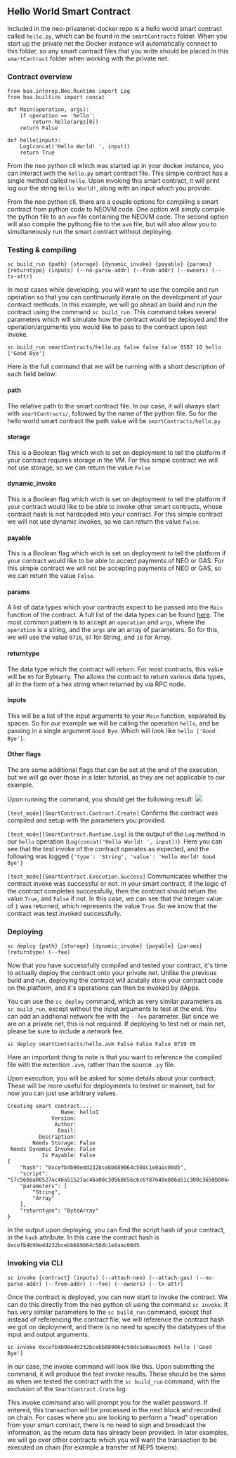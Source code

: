 ## Hello World Smart Contract

Included in the neo-privatenet-docker repo is a hello world smart contract called `hello.py`, which can be found in the `smartContracts` folder. When you start up the private net the Docker instance will automatically connect to this folder, so any smart contract files that you write should be placed in this `smartContract` folder when working with the private net.

### Contract overview

```
from boa.interop.Neo.Runtime import Log
from boa.builtins import concat

def Main(operation, args):
    if operation == 'hello':
        return hello(args[0])
    return False

def hello(input):
    Log(concat('Hello World! ', input))
    return True

```

From the neo python cli which was started up in your docker instance, you can interact with the `hello.py` smart contract file. This simple contract has a single method called `hello`. Upon invoking this smart contract, it will print log our the string `Hello World!`, along with an input which you provide.

From the neo python cli, there are a couple options for compiling a smart contract from python code to NEOVM code. One option will simply compile the python file to an `avm` file containing the NEOVM code. The second option will also compile the pythong file to the `avm` file, but will also allow you to simultaneously run the smart contract without deploying.

### Testing & compiling
```
sc build_run {path} {storage} {dynamic_invoke} {payable} {params} {returntype} (inputs) (--no-parse-addr) (--from-addr) (--owners) (--tx-attr)
```
In most cases while developing, you will want to use the compile and run operation so that you can continuously iterate on the development of your contract methods. In this example, we will go ahead an build and run the contract using the command `sc build_run`. This command takes several parameters which will simulate how the contract would be deployed and the operation/arguments you would like to pass to the contract upon test invoke.

```
sc build_run smartContracts/hello.py false false false 0507 10 hello ['Good Bye']
```

Here is the full command that we will be running with a short description of each field below:

#### path
The relative path to the smart contract file. In our case, it will always start with `smartContracts/`, followed by the name of the python file. So for the hello world smart contract the path value will be `smartContracts/hello.py`

#### storage
This is a Boolean flag which wich is set on deployment to tell the platform if your contract requires storage in the VM. For this simple contract we will not use storage, so we can return the value `False`

#### dynamic_invoke
This is a Boolean flag which wich is set on deployment to tell the platform if your contract would like to be able to invoke other smart contracts, whose contract hash is not hardcoded into your contract. For this simple contract we will not use dynamic invokes, so we can return the value `False`.

#### payable
This is a Boolean flag which wich is set on deployment to tell the platform if your contract would like to be able to accept payments of NEO or GAS. For this simple contract we will not be accepting payments of NEO or GAS, so we can return the value `False`.

#### params
A list of data types which your contracts expect to be passed into the `Main` function of the contract. A full list of the data types can be found [here](https://github.com/CityOfZion/neo-smart-contract-examples/blob/master/docs/contract-parameter-type.md). The most common pattern is to accept an `operation` and `args`, where the `operation` is a string, and the `args` are an array of parameters. So for this, we will use the value `0710`, `07` for String, and `10` for Array.

#### returntype
The data type which the contract will return. For most contracts, this value will be `05` for Bytearry. The allows the contract to return various data types, all in the form of a hex string when returned by via RPC node.

#### inputs
This will be a list of the input arguments to your `Main` function, separated by spaces. So for our example we will be calling the operation `hello`, and be passing in a single argument `Good Bye`. Which will look like `hello ['Good Bye']`.

#### Other flags
The are some additional flags that can be set at the end of the execution, but we will go over those in a later tutorial, as they are not applicable to our example.


Upon running the command, you should get the following result:
![](/images/tutorials/helloWorld/buildTest.png)

`[test_mode][SmartContract.Contract.Create]` Confirms the contract was compiled and setup with the parameters you provided.

`[test_mode][SmartContract.Runtime.Log]` is the output of the `Log` method in our `hello` operation (`Log(concat('Hello World! ', input))`). Here you can see that the test invoke of the contract operates as expected, and the following was logged `{'type': 'String', 'value': 'Hello World! Good Bye'}`

`[test_mode][SmartContract.Execution.Success]` Communicates whether the contract invoke was successful or not. In your smart contract, if the logic of the contract completes successfully, then the contract should return the value `True`, and `False` if not. In this case, we can see that the Integer value of `1` was returned, which represents the value `True`. So we know that the contract was test invoked successfully.

### Deploying

```
sc deploy {path} {storage} {dynamic_invoke} {payable} {params} (returntype) (--fee)
```
Now that you have successfully compiled and tested your contract, it's time to actually deploy the contract onto your private net. Unlike the previous build and run, deploying the contract will acutally store your contract code on the platform, and it's operations can then be invoked by dApps.

You can use the `sc deploy` command, which as very similar parameters as `sc build_run`, except without the input arguments to test at the end. You can add an addtional network fee with the `--fee` parameter. But since we are on a private net, this is not required. If deploying to test net or main net, please be sure to include a network fee.

```
sc deploy smartContracts/hello.avm False False False 0710 05
```
Here an important thing to note is that you want to reference the compiled file with the extention `.avm`, rather than the source `.py` file.

Upon execution, you will be asked for some details about your contract. These will be more useful for deployments to testnet or mainnet, but for now you can just use arbitrary values.

```
Creating smart contract....
                 Name: hello1
              Version:
               Author:
                Email:
          Description:
        Needs Storage: False
 Needs Dynamic Invoke: False
           Is Payable: False
{
    "hash": "0xcefb4b90edd232bcebb689064c50dc1e0aac00d5",
    "script": "57c56b6a00527ac46a51527ac46a00c30568656c6c6f87640e006a51c300c3650b006c756661006c756655c56b6a00527ac40d48656c6c6f20576f726c6421206a00c37e680f4e656f2e52756e74696d652e4c6f6761516c75665ec56b6a00527ac46a51527ac46a51c36a00c3946a52527ac46a52c3c56a53527ac4006a54527ac46a00c36a55527ac461616a00c36a51c39f6433006a54c36a55c3936a56527ac46a56c36a53c36a54c37bc46a54c351936a54527ac46a55c36a54c3936a00527ac462c8ff6161616a53c36c7566",
    "parameters": [
        "String",
        "Array"
    ],
    "returntype": "ByteArray"
}
```
In the output upon deploying, you can find the script hash of your contract, in the `hash` attribute. In this case the contract hash is `0xcefb4b90edd232bcebb689064c50dc1e0aac00d5`.

### Invoking via CLI

```
sc invoke {contract} (inputs) (--attach-neo) (--attach-gas) (--no-parse-addr) (--from-addr) (--fee) (--owners) (--tx-attr)
```
Once the contract is deployed, you can now start to invoke the contract. We can do this directly from the neo python cli using the command `sc invoke`. It has very similar parameters to the `sc build_run` command, except that instead of referencing the contract file, we will reference the contract hash we got on deployment, and there is no need to specify the datatypes of the input and output arguments.

```
sc invoke 0xcefb4b90edd232bcebb689064c50dc1e0aac00d5 hello ['Good Bye']
```
In our case, the invoke command will look like this. Upon submitting the command, it will produce the test invoke results. These should be the same as when we tested the contract with the `sc build_run` command, with the exclusion of the `SmartContract.Crate` log.

This invoke command also will prompt you for the wallet password. If entered, this transaction will be processed in the next block and recorded on chain. For cases where you are looking to perform a "read" operation from your smart contract, there is no need to sign and broadcast the information, as the return data has already been provided. In later examples, we will go over other contracts which you will want the transaction to be executed on chain (for example a transfer of NEP5 tokens).
